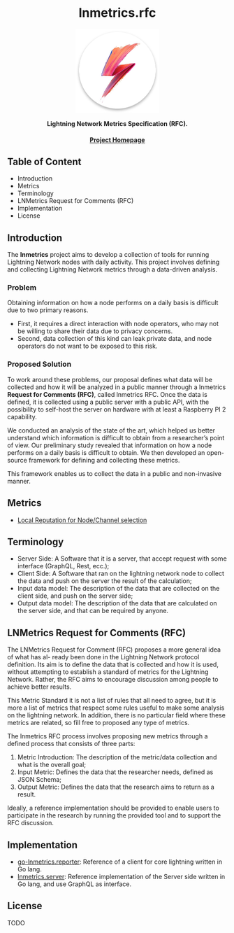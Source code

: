 <div align="center">
  <h1>lnmetrics.rfc</h1>

  <img src="https://github.com/LNOpenMetrics/lnmetrics.icons/blob/main/current/res/mipmap-xxxhdpi/ic_launcher.png" />

  <p>
    <strong>Lightning Network Metrics Specification (RFC).</strong>
  </p>

  <h4>
    <a href="https://github.com/LNOpenMetrics">Project Homepage</a>
  </h4>
</div>

## Table of Content

- Introduction
- Metrics
- Terminology
- LNMetrics Request for Comments (RFC)
- Implementation
- License

## Introduction

The **lnmetrics** project aims to develop a collection of tools for running Lightning Network nodes with daily activity. 
This project involves defining and collecting Lightning Network metrics through a data-driven analysis.

### Problem

Obtaining information on how a node performs on a daily basis is difficult due to two primary reasons. 
- First, it requires a direct interaction with node operators, who may not be willing to share their data due to privacy concerns. 
- Second, data collection of this kind can leak private data, and node operators do not want to be exposed to this risk.

### Proposed Solution

To work around these problems, our proposal defines what data will be collected and how it will 
be analyzed in a public manner through a lnmetrics **Request for Comments (RFC)**, called lnmetrics RFC. Once the data is defined, 
it is collected using a public server with a public API, with the possibility to self-host the server on hardware with at 
least a Raspberry PI 2 capability.

We conducted an analysis of the state of the art, which helped us better understand which information is difficult to obtain 
from a researcher’s point of view. Our preliminary study revealed that information on how a node performs on a daily basis is 
difficult to obtain. We then developed an open-source framework for defining and collecting these metrics. 

This framework enables us to collect the data in a public and non-invasive manner.

## Metrics

- [Local Reputation for Node/Channel selection](metrics/metric_1.md)

## Terminology

- Server Side: A Software that it is a server, that accept request with some interface (GraphQL, Rest, ecc.);
- Client Side: A Software that ran on the lightning network node to collect the data and push on the server the result of the calculation;
- Input data model: The description of the data that are collected on the client side, and push on the server side;
- Output data model: The description of the data that are calculated on the server side, and that can be required by anyone.

## LNMetrics Request for Comments (RFC)

The LNMetrics Request for Comment (RFC) proposes a more general idea of what has al-
ready been done in the Lightning Network protocol definition. Its aim is to define the data 
that is collected and how it is used, without attempting to establish a standard of metrics 
for the Lightning Network. Rather, the RFC aims to encourage discussion among people to 
achieve better results.

This Metric Standard it is not a list of rules that all need to agree, but it is more a list of
metrics that respect some rules useful to make some analysis on the lightning network. In addition,
there is no particular field where these metrics are related, so fill free to proposed any type of metrics.

The lnmetrics RFC process involves proposing new metrics through a defined process that consists of three parts: 

1. Metric Introduction: The description of the metric/data collection and what is the overall goal; 
2. Input Metric:  Defines the data that the researcher needs, defined as JSON Schema; 
3. Output Metric: Defines the data that the research aims to return as a result. 

Ideally, a reference implementation should be provided to enable users to participate in the 
research by running the provided tool and to support the RFC discussion. 

## Implementation

- [go-lnmetrics.reporter](https://github.com/LNOpenMetrics/go-lnmetrics.reporter): Reference of a client for core lightning written in Go lang.
- [lnmetrics.server](https://github.com/LNOpenMetrics/go-lnmetrics.reporter): Reference implementation of the Server side written in Go lang, and use GraphQL as interface.

## License

TODO
